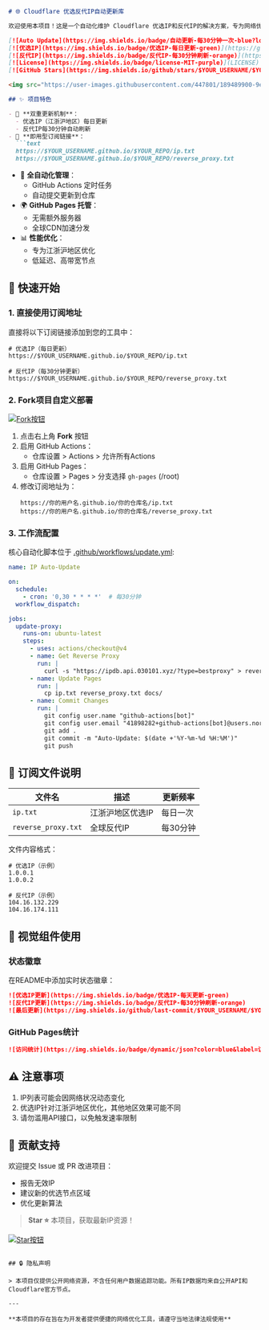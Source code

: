 ```markdown
# 🌐 Cloudflare 优选反代IP自动更新库

欢迎使用本项目！这是一个自动化维护 Cloudflare 优选IP和反代IP的解决方案，专为网络优化需求设计。项目提供自动更新的IP订阅服务，并支持一键部署到 GitHub Pages。

[![Auto Update](https://img.shields.io/badge/自动更新-每30分钟一次-blue?logo=githubactions&logoColor=white)](https://github.com/$YOUR_USERNAME/$YOUR_REPO/actions)
[![优选IP](https://img.shields.io/badge/优选IP-每日更新-green)](https://github.com/$YOUR_USERNAME/$YOUR_REPO)
[![反代IP](https://img.shields.io/badge/反代IP-每30分钟刷新-orange)](https://github.com/$YOUR_USERNAME/$YOUR_REPO)
[![License](https://img.shields.io/badge/license-MIT-purple)](LICENSE)
[![GitHub Stars](https://img.shields.io/github/stars/$YOUR_USERNAME/$YOUR_REPO?style=social)](https://github.com/$YOUR_USERNAME/$YOUR_REPO)

<img src="https://user-images.githubusercontent.com/447801/189489900-9e34cd90-3a6b-47fe-9d9a-96e5d9f6d3b2.png" width="800" alt="项目示意图">

## ✨ 项目特色

- 🔄 **双重更新机制**： 
  - 优选IP（江浙沪地区）每日更新
  - 反代IP每30分钟自动刷新
- 📡 **即用型订阅链接**：
  ```text
  https://$YOUR_USERNAME.github.io/$YOUR_REPO/ip.txt
  https://$YOUR_USERNAME.github.io/$YOUR_REPO/reverse_proxy.txt
  ```
- 🤖 **全自动化管理**：
  - GitHub Actions 定时任务
  - 自动提交更新到仓库
- 🌍 **GitHub Pages 托管**：
  - 无需额外服务器
  - 全球CDN加速分发
- 📊 **性能优化**：
  - 专为江浙沪地区优化
  - 低延迟、高带宽节点

## 🚀 快速开始

### 1. 直接使用订阅地址
直接将以下订阅链接添加到您的工具中：

```text
# 优选IP（每日更新）
https://$YOUR_USERNAME.github.io/$YOUR_REPO/ip.txt

# 反代IP（每30分钟更新）
https://$YOUR_USERNAME.github.io/$YOUR_REPO/reverse_proxy.txt
```

### 2. Fork项目自定义部署
[![Fork按钮](https://user-images.githubusercontent.com/447801/189494098-c0fbbd23-7c14-4d99-ae99-8d3ba2a1d4d5.png)](https://github.com/$YOUR_USERNAME/$YOUR_REPO/fork)

1. 点击右上角 **Fork** 按钮
2. 启用 GitHub Actions：
   - 仓库设置 > Actions > 允许所有Actions
3. 启用 GitHub Pages：
   - 仓库设置 > Pages > 分支选择 `gh-pages` (/root)
4. 修改订阅地址为：
   ```text
   https://你的用户名.github.io/你的仓库名/ip.txt
   https://你的用户名.github.io/你的仓库名/reverse_proxy.txt
   ```

### 3. 工作流配置
核心自动化脚本位于 [.github/workflows/update.yml](.github/workflows/update.yml):

```yaml
name: IP Auto-Update

on:
  schedule:
    - cron: '0,30 * * * *'  # 每30分钟
  workflow_dispatch:

jobs:
  update-proxy:
    runs-on: ubuntu-latest
    steps:
      - uses: actions/checkout@v4
      - name: Get Reverse Proxy
        run: |
          curl -s "https://ipdb.api.030101.xyz/?type=bestproxy" > reverse_proxy.txt
      - name: Update Pages
        run: |
          cp ip.txt reverse_proxy.txt docs/
      - name: Commit Changes
        run: |
          git config user.name "github-actions[bot]"
          git config user.email "41898282+github-actions[bot]@users.noreply.github.com"
          git add .
          git commit -m "Auto-Update: $(date +'%Y-%m-%d %H:%M')"
          git push
```

## 📡 订阅文件说明

| 文件名 | 描述 | 更新频率 |
|--------|------|---------|
| `ip.txt` | 江浙沪地区优选IP | 每日一次 |
| `reverse_proxy.txt` | 全球反代IP | 每30分钟 |

文件内容格式：
```text
# 优选IP（示例）
1.0.0.1
1.0.0.2

# 反代IP（示例）
104.16.132.229
104.16.174.111
```

## 🌈 视觉组件使用

### 状态徽章
在README中添加实时状态徽章：

```markdown
![优选IP更新](https://img.shields.io/badge/优选IP-每天更新-green)
![反代IP更新](https://img.shields.io/badge/反代IP-每30分钟刷新-orange)
![最后更新](https://img.shields.io/github/last-commit/$YOUR_USERNAME/$YOUR_REPO?label=最后更新)
```

### GitHub Pages统计
```markdown
![访问统计](https://img.shields.io/badge/dynamic/json?color=blue&label=访问量&query=%24.count&url=https%3A%2F%2Fapi.github.com%2Ftraffic%2Fviews%2F$YOUR_USERNAME%2F$YOUR_REPO)
```

## ⚠️ 注意事项

1. IP列表可能会因网络状况动态变化
2. 优选IP针对江浙沪地区优化，其他地区效果可能不同
3. 请勿滥用API接口，以免触发速率限制

## 🤝 贡献支持

欢迎提交 Issue 或 PR 改进项目：
- 报告无效IP
- 建议新的优选节点区域
- 优化更新算法

> **Star ⭐** 本项目，获取最新IP资源！

[![Star按钮](https://user-images.githubusercontent.com/447801/189494098-c0fbbd23-7c14-4d99-ae99-8d3ba2a1d4d5.png)](https://github.com/$YOUR_USERNAME/$YOUR_REPO)
```

## 🔒 隐私声明

> 本项目仅提供公开网络资源，不含任何用户数据追踪功能。所有IP数据均来自公开API和Cloudflare官方节点。

---

**本项目的存在旨在为开发者提供便捷的网络优化工具，请遵守当地法律法规使用**
```

